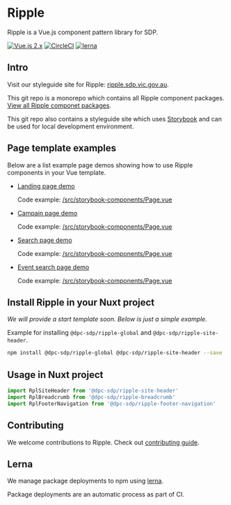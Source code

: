 
# Ripple

Ripple is a Vue.js component pattern library for SDP.

[![Vue.js 2.x](https://img.shields.io/badge/vue.js-2.x-green.svg?style=flat-square)](https://vuejs.org)
[![CircleCI](https://circleci.com/gh/dpc-sdp/ripple/tree/master.svg?style=svg&circle-token=242dc8445ab25fb88fe506609fd7065cd1f78f7c)](https://circleci.com/gh/dpc-sdp/ripple/tree/master)
[![lerna](https://img.shields.io/badge/maintained%20with-lerna-cc00ff.svg)](https://lernajs.io/)

## Intro

Visit our styleguide site for Ripple: [ripple.sdp.vic.gov.au](https://ripple.sdp.vic.gov.au).

This git repo is a monorepo which contains all Ripple component packages.
[View all Ripple componet packages](packages/).

This git repo also contains a styleguide site which uses
[Storybook](https://storybook.js.org/) and can be used for local development environment.

## Page template examples

Below are a list example page demos showing how to use Ripple components in your
Vue template.

- [Landing page demo](https://ripple.sdp.vic.gov.au/?selectedKind=Templates&selectedStory=Landing%20page%20demo)

  Code example: [/src/storybook-components/Page.vue](/src/storybook-components/Page.vue)

- [Campain page demo](https://ripple.sdp.vic.gov.au/?selectedKind=Templates&selectedStory=Campaign%20page%20demo)

  Code example: [/src/storybook-components/Page.vue](/src/storybook-components/Page.vue)

- [Search page demo](https://ripple.sdp.vic.gov.au/?selectedKind=Templates&selectedStory=Search%20page%20demo)

  Code example: [/src/storybook-components/Page.vue](/src/storybook-components/Page.vue)

- [Event search page demo](https://ripple.sdp.vic.gov.au/?selectedKind=Templates&selectedStory=selectedStory=Event%20search%20page%20demo)

  Code example: [/src/storybook-components/Page.vue](/src/storybook-components/Page.vue)

## Install Ripple in your Nuxt project

_We will provide a start template soon. Below is just a simple example._

Example for installing `@dpc-sdp/ripple-global` and `@dpc-sdp/ripple-site-header`.

``` bash
npm install @dpc-sdp/ripple-global @dpc-sdp/ripple-site-header --save
```

## Usage in Nuxt project

``` javascript
import RplSiteHeader from '@dpc-sdp/ripple-site-header'
import RplBreadcrumb from '@dpc-sdp/ripple-breadcrumb'
import RplFooterNavigation from '@dpc-sdp/ripple-footer-navigation'
```

## Contributing

We welcome contributions to Ripple. Check out [contributing guide](CONTRIBUTING.md).

## Lerna

We manage package deployments to npm using [lerna](https://github.com/lerna/lerna).

Package deployments are an automatic process as part of CI.
